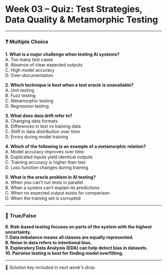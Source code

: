 # Week 03 – Quiz: Test Strategies, Data Quality & Metamorphic Testing

---

### ❓ Multiple Choice

**1. What is a major challenge when testing AI systems?**  
A. Too many test cases  
B. Absence of clear expected outputs  
C. High model accuracy  
D. Over-documentation  

**2. Which technique is best when a test oracle is unavailable?**  
A. Unit testing  
B. Fuzz testing  
C. Metamorphic testing  
D. Regression testing  

**3. What does data drift refer to?**  
A. Changing data formats  
B. Differences in test vs training data  
C. Shift in data distribution over time  
D. Errors during model training  

**4. Which of the following is an example of a metamorphic relation?**  
A. Model accuracy improves over time  
B. Duplicated inputs yield identical outputs  
C. Training accuracy is higher than test  
D. Loss function changes during training  

**5. What is the oracle problem in AI testing?**  
A. When you can't run tests in parallel  
B. When a system can’t explain its predictions  
C. When no expected output exists for comparison  
D. When the training set is corrupted  

---

### 🔁 True/False

**6. Risk-based testing focuses on parts of the system with the highest uncertainty.**  
**7. Data imbalance means all classes are equally represented.**  
**8. Noise in data refers to intentional bias.**  
**9. Exploratory Data Analysis (EDA) can help detect bias in datasets.**  
**10. Pairwise testing is best for finding model overfitting.**

---

📘 *Solution key included in next week's drop.*
